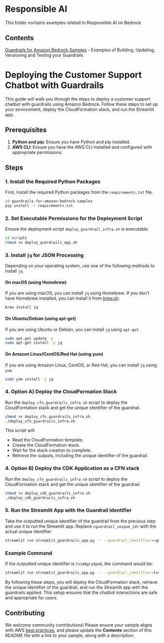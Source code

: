 # Responsible AI

This folder contains examples related to Responsible AI on Bedrock

## Contents

[Guardrails for Amazon Bedrock Samples](guardrails-for-amazon-bedrock-samples) - Examples of Building, Updating, Versioning and Testing your Guardrails


# Deploying the Customer Support Chatbot with Guardrails

This guide will walk you through the steps to deploy a customer support chatbot with guardrails using Amazon Bedrock. Follow these steps to set up your environment, deploy the CloudFormation stack, and run the Streamlit app.

## Prerequisites

1. **Python and pip**: Ensure you have Python and pip installed.
2. **AWS CLI**: Ensure you have the AWS CLI installed and configured with appropriate permissions.

## Steps

### 1. Install the Required Python Packages

First, install the required Python packages from the `requirements.txt` file.

```sh
cd guardrails-for-amazon-bedrock-samples
pip install -r requirements.txt
```

### 2. Set Executable Permissions for the Deployment Script

Ensure the deployment script `deploy_guardrail_infra.sh` is executable.

```sh
cd scripts
chmod +x deploy_guardrails_app.sh
```

### 3. Install `jq` for JSON Processing

Depending on your operating system, use one of the following methods to install `jq`.

#### On macOS (using Homebrew)

If you are using macOS, you can install `jq` using Homebrew. If you don't have Homebrew installed, you can install it from [brew.sh](https://brew.sh).

```sh
brew install jq
```

#### On Ubuntu/Debian (using apt-get)

If you are using Ubuntu or Debian, you can install `jq` using `apt-get`.

```sh
sudo apt-get update -y
sudo apt-get install -y jq
```

#### On Amazon Linux/CentOS/Red Hat (using yum)

If you are using Amazon Linux, CentOS, or Red Hat, you can install `jq` using `yum`.

```sh
sudo yum install -y jq
```

### 4. Option A) Deploy the CloudFormation Stack

Run the `deploy_cfn_guardrails_infra.sh` script to deploy the CloudFormation stack and get the unique identifier of the guardrail.

```sh
chmod +x deploy_cfn_guardrails_infra.sh
./deploy_cfn_guardrails_infra.sh
```

This script will:
- Read the CloudFormation template.
- Create the CloudFormation stack.
- Wait for the stack creation to complete.
- Retrieve the outputs, including the unique identifier of the guardrail.


### 4. Option B) Deploy the CDK Application as a CFN stack

Run the `deploy_cfn_guardrails_infra.sh` script to deploy the CloudFormation stack and get the unique identifier of the guardrail.

```sh
chmod +x deploy_cdk_guardrails_infra.sh
./deploy_cdk_guardrails_infra.sh
```


### 5. Run the Streamlit App with the Guardrail Identifier

Take the outputted unique identifier of the guardrail from the previous step and use it to run the Streamlit app. Replace `<guardrail_unique_id>` with the actual unique identifier.

```sh
streamlit run streamlit_guardrails_app.py -- --guardrail_identifier=<guardrail_unique_id>
```

### Example Command

If the outputted unique identifier is `tvsm6gry4pe8`, the command would be:

```sh
streamlit run streamlit_guardrails_app.py -- --guardrail_identifier=tvsm6gry4pe8
```

By following these steps, you will deploy the CloudFormation stack, retrieve the unique identifier of the guardrail, and run the Streamlit app with the guardrails applied. This setup ensures that the chatbot interactions are safe and appropriate for users.


## Contributing

We welcome community contributions! Please ensure your sample aligns with AWS [best practices](https://aws.amazon.com/architecture/well-architected/), and please update the **Contents** section of this README file with a link to your sample, along with a description.

